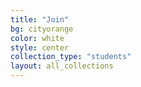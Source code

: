```yaml
---
title: "Join"
bg: cityorange
color: white
style: center
collection_type: "students"
layout: all_collections
---
```

